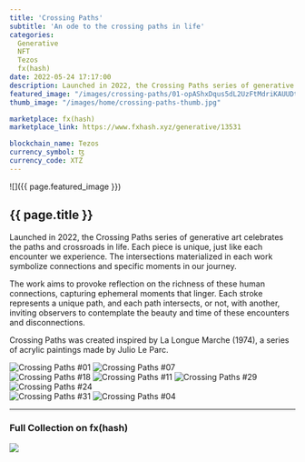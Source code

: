 ```yaml
---
title: 'Crossing Paths'
subtitle: 'An ode to the crossing paths in life'
categories:
  Generative
  NFT
  Tezos
  fx(hash)
date: 2022-05-24 17:17:00
description: Launched in 2022, the Crossing Paths series of generative art celebrates the paths and crossroads in life.
featured_image: "/images/crossing-paths/01-opAShxDqus5dL2UzFtMdriKAUUDtTKLnbAtaaQbA6JmXYkKq7Kw_1_1.png"
thumb_image: "/images/home/crossing-paths-thumb.jpg"

marketplace: fx(hash)
marketplace_link: https://www.fxhash.xyz/generative/13531

blockchain_name: Tezos
currency_symbol: ꜩ
currency_code: XTZ
---
```


![]({{ page.featured_image }})

## {{ page.title }}

Launched in 2022, the Crossing Paths series of generative art celebrates the paths and crossroads in life. Each piece is unique, just like each encounter we experience. The intersections materialized in each work symbolize connections and specific moments in our journey.

The work aims to provoke reflection on the richness of these human connections, capturing ephemeral moments that linger. Each stroke represents a unique path, and each path intersects, or not, with another, inviting observers to contemplate the beauty and time of these encounters and disconnections.

Crossing Paths was created inspired by La Longue Marche (1974), a series of acrylic paintings made by Julio Le Parc.

<div class="gallery" data-columns="2">
	<img src="/images/crossing-paths/01-opAShxDqus5dL2UzFtMdriKAUUDtTKLnbAtaaQbA6JmXYkKq7Kw_1_1.png" title="Crossing Paths #01">
	<img src="/images/crossing-paths/07-oohn84GTBeE2M7hUJMU1ooUY3ShWunB7y3dUtz4BS5XLdstXDZE_1_1.png" title="Crossing Paths #07">
</div>

<div class="gallery" data-columns="4">
	<img src="/images/crossing-paths/crossing-paths-18.png" title="Crossing Paths #18">
	<img src="/images/crossing-paths/crossing-paths-11.png" title="Crossing Paths #11">
	<img src="/images/crossing-paths/crossing-paths-29.png" title="Crossing Paths #29">
	<img src="/images/crossing-paths/crossing-paths-24.png" title="Crossing Paths #24">
</div>

<div class="gallery" data-columns="2">
	<img src="/images/crossing-paths/31-oo3oCwmQXp8fYzweP7zBxfvfxKjaZjPsz1SfG3dDPC1FyTvZpba_1_1.png" title="Crossing Paths #31">
	<img src="/images/crossing-paths/04-oozmaEKBkyrbY4K5KBNj3Lfb8K7mtxunLqn4woAyL4smWvDF2eY_1_1.png" title="Crossing Paths #04">
</div>

---

### Full Collection on fx(hash)

<img src="/images/crossing-paths/CrossingPaths-FullCollection.png">
